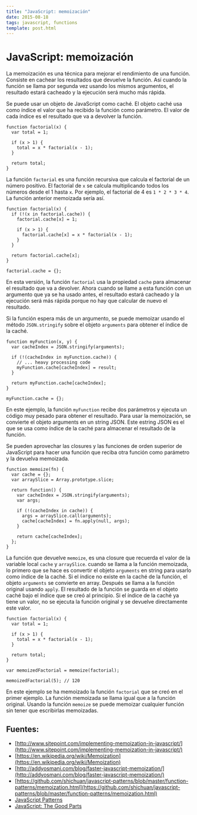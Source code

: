 ```yaml
---
title: "JavaScript: memoización"
date: 2015-08-18
tags: javascript, functions
template: post.html
---
```


# JavaScript: memoización

La memoización es una técnica para mejorar el rendimiento de una función. Consiste en cachear los resultados que devuelve la función. Así cuando la función se llama por segunda vez usando los mismos argumentos, el resultado estará cacheado y la ejecución será mucho más rápida.

Se puede usar un objeto de JavaScript como caché. El objeto caché usa como índice el valor que ha recibido la función como parámetro. El valor de cada índice es el resultado que va a devolver la función.

    function factorial(x) {
      var total = 1;

      if (x > 1) {
        total = x * factorial(x - 1);
      }

      return total;
    }

La función `factorial` es una función recursiva que calcula el factorial de un número positivo. El factorial de `x` se calcula multiplicando todos los números desde el 1 hasta `x`. Por ejemplo, el factorial de 4 es `1 * 2 * 3 * 4`. La función anterior memoizada sería así.

    function factorial(x) {
      if (!(x in factorial.cache)) {
        factorial.cache[x] = 1;

        if (x > 1) {
          factorial.cache[x] = x * factorial(x - 1);
        }
      }

      return factorial.cache[x];
    }

    factorial.cache = {};

En esta versión, la función `factorial` usa la propiedad `cache` para almacenar el resultado que va a devolver. Ahora cuando se llame a esta función con un argumento que ya se ha usado antes, el resultado estará cacheado y la ejecución será más rápida porque no hay que calcular de nuevo el resultado.

Si la función espera más de un argumento, se puede memoizar usando el método `JSON.stringify` sobre el objeto `arguments` para obtener el índice de la caché.

    function myFunction(x, y) {
      var cacheIndex = JSON.stringify(arguments);

      if (!(cacheIndex in myFunction.cache)) {
        // ... heavy processing code
        myFunction.cache[cacheIndex] = result;
      }

      return myFunction.cache[cacheIndex];
    }

    myFunction.cache = {};

En este ejemplo, la función `myFunction` recibe dos parámetros y ejecuta un código muy pesado para obtener el resultado. Para usar la memoización, se convierte el objeto arguments en un string JSON. Este estring JSON es el que se usa como índice de la caché para almacenar el resultado de la función.

Se pueden aprovechar las closures y las funciones de orden superior de JavaScript para hacer una función que reciba otra función como parámetro y la devuelva memoizada.

    function memoize(fn) {
      var cache = {};
      var arraySlice = Array.prototype.slice;

      return function() {
        var cacheIndex = JSON.stringify(arguments);
        var args;

        if (!(cacheIndex in cache)) {
          args = arraySlice.call(arguments);
          cache[cacheIndex] = fn.apply(null, args);
        }

        return cache[cacheIndex];
      };
    }

La función que devuelve `memoize`, es una closure que recuerda el valor de la variable local `cache` y `arraySlice`. cuando se llama a la función memoizada, lo primero que se hace es convertir el objeto `arguments` en string para usarlo como índice de la caché. Si el índice no existe en la caché de la función, el objeto `arguments` se convierte en array. Después se llama a la función original usando `apply`. El resultado de la función se guarda en el objeto caché bajo el índice que se creó al principio. Si el índice de la caché ya tiene un valor, no se ejecuta la función original y se devuelve directamente este valor.

    function factorial(x) {
      var total = 1;

      if (x > 1) {
        total = x * factorial(x - 1);
      }

      return total;
    }

    var memoizedFactorial = memoize(factorial);

    memoizedFactorial(5); // 120

En este ejemplo se ha memoizado la función `factorial` que se creó en el primer ejemplo. La función memoizada se llama igual que a la función original. Usando la función `memoize` se puede memoizar cualquier función sin tener que escribirlas memoizadas.

## Fuentes:
* [http://www.sitepoint.com/implementing-memoization-in-javascript/](http://www.sitepoint.com/implementing-memoization-in-javascript/)
* [https://en.wikipedia.org/wiki/Memoization](https://en.wikipedia.org/wiki/Memoization)
* [http://addyosmani.com/blog/faster-javascript-memoization/](http://addyosmani.com/blog/faster-javascript-memoization/)
* [https://github.com/shichuan/javascript-patterns/blob/master/function-patterns/memoization.html](https://github.com/shichuan/javascript-patterns/blob/master/function-patterns/memoization.html)
* [JavaScript Patterns](http://shop.oreilly.com/product/9780596806767.do)
* [JavaScript: The Good Parts](http://shop.oreilly.com/product/9780596517748.do)
